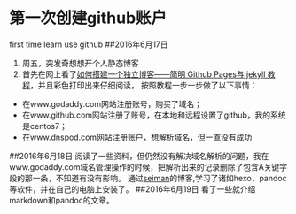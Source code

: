 # 第一次创建github账户
first time learn use github
##2016年6月17日
1. 周五，突发奇想想开个人静态博客
2. 首先在网上看了[如何搭建一个独立博客——简明 Github Pages与 jekyll 教程](http://cnfeat.com/blog/2014/05/10/how-to-build-a-blog/)，并且彩色打印出来仔细阅读，
按照教程一步一步做了以下事情：
*   在www.godaddy.com网站注册账号，购买了域名； 
*   在www.github.com网站注册了账号，在本地和远程设置了github，我的系统是centos7； 
*   在www.dnspod.com网站注册账户，想解析域名，但一直没有成功

##2016年6月18日
阅读了一些资料，但仍然没有解决域名解析的问题，我在www.godaddy.com域名管理操作的时候，把解析出来的记录删除了包含A关键字段的那一条，不知道有没有影响。
通过[seiman](https://seisman.info/)的博客,学习了诸如hexo，pandoc等软件，并在自己的电脑上安装了。
##2016年6月19日
看了一些就介绍markdown和pandoc的文章。
